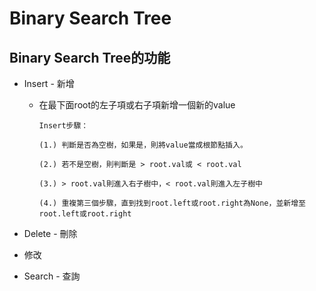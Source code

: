 # **Binary Search Tree**
## Binary Search Tree的功能
* Insert - 新增
  * 在最下面root的左子項或右子項新增一個新的value
  
        Insert步驟：
  
        (1.) 判斷是否為空樹，如果是，則將value當成根節點插入。
        
        (2.) 若不是空樹，則判斷是 > root.val或 < root.val
        
        (3.) > root.val則進入右子樹中，< root.val則進入左子樹中
        
        (4.) 重複第三個步驟，直到找到root.left或root.right為None，並新增至root.left或root.right

* Delete - 刪除

* 修改

* Search - 查詢

